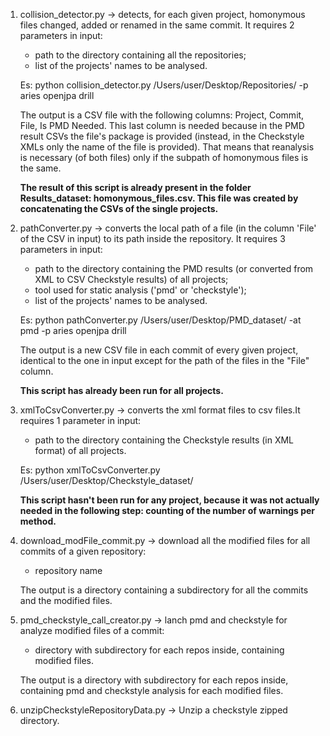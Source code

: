 1. collision_detector.py -> detects, for each given project, homonymous files changed, added or renamed in the same commit. It requires 2 parameters in input:
   - path to the directory containing all the repositories;
   - list of the projects' names to be analysed.
   
   Es: python collision_detector.py /Users/user/Desktop/Repositories/ -p aries openjpa drill
   
   The output is a CSV file with the following columns: Project, Commit, File, Is PMD Needed. This last column is needed because in the PMD result CSVs the file's package is provided (instead, in the Checkstyle XMLs only the name of the file is provided). That means that reanalysis is necessary (of both files) only if the subpath of homonymous files is the same.
   
   **The result of this script is already present in the folder Results_dataset: homonymous_files.csv. This file was created by concatenating the CSVs of the single projects.**

2. pathConverter.py -> converts the local path of a file (in the column 'File' of the CSV in input) to its path inside the repository. It requires 3 parameters in input:
   - path to the directory containing the PMD results (or converted from XML to CSV Checkstyle results) of all projects;
   - tool used for static analysis ('pmd' or 'checkstyle');
   - list of the projects' names to be analysed.
   
   Es: python pathConverter.py /Users/user/Desktop/PMD_dataset/ -at pmd -p aries openjpa drill
   
   The output is a new CSV file in each commit of every given project, identical to the one in input except for the path of the files in the "File" column.
   
   **This script has already been run for all projects.**
   
3. xmlToCsvConverter.py -> converts the xml format files to csv files.It requires 1 parameter in input:
   - path to the directory containing the Checkstyle results (in XML format) of all projects.
   
   Es: python xmlToCsvConverter.py /Users/user/Desktop/Checkstyle_dataset/
   
   **This script hasn't been run for any project, because it was not actually needed in the following step: counting of the number of warnings per method.**

4. download_modFile_commit.py -> download all the modified files for all commits of a given repository:
   - repository name
   
   The output is a directory containing a subdirectory for all the commits and the modified files.

5. pmd_checkstyle_call_creator.py -> lanch pmd and checkstyle for analyze modified files of a commit:
   - directory with subdirectory for each repos inside, containing modified files.

   The output is a directory with subdirectory for each repos inside, containing pmd and checkstyle analysis for each modified files.

6. unzipCheckstyleRepositoryData.py -> Unzip a checkstyle zipped directory.








  
